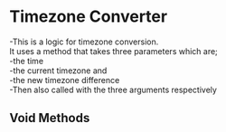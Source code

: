 # Timezone Converter
-This is a logic for timezone conversion.<br> It uses a method that takes three parameters which are; <br>
-the time <br>
-the current timezone and<br>
-the new timezone difference <br>
-Then also called with the three arguments respectively

## Void Methods
